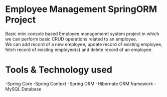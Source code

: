 # Employee Management SpringORM Project
Basic mini console based Employee managememt system project in which we can perform basic CRUD operations related to an employee.  
We can add record of a new employee, update record of existing employee, fetch record of existing employee(s) and delete record of an employee.

# Tools & Technology used
  -Spring Core
  -Spring Context
  -Spring ORM
  -Hibernate ORM framework
  -MySQL Database

